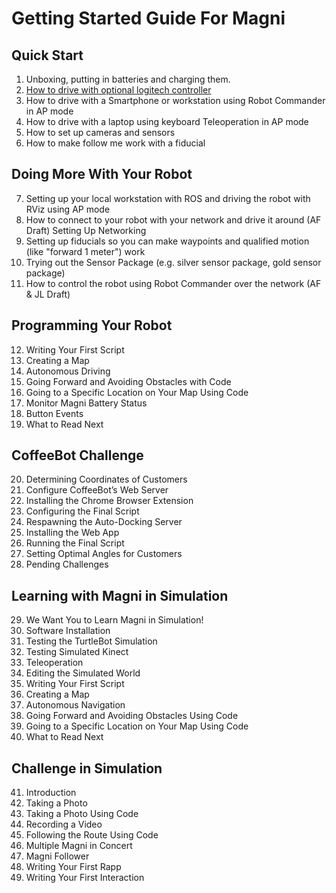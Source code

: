 # Getting Started Guide For Magni


## Quick Start

1.	Unboxing, putting in batteries and charging them.
2.	[How to drive with optional logitech controller](https://google.com) 
3.	How to drive with a Smartphone or workstation using Robot Commander in AP mode
4.	How to drive with a laptop using keyboard Teleoperation in AP mode
5.	How to set up cameras and sensors
6.	How to make follow me work with a fiducial
	
##	Doing More With Your Robot
7.	Setting up your local workstation with ROS and driving the robot with RViz using AP mode
8.	How to connect to your robot with your network and drive it around  (AF Draft) Setting Up Networking
9.	Setting up fiducials so you can make waypoints and qualified motion (like "forward 1 meter") work
10.	Trying out the Sensor Package (e.g. silver sensor package, gold sensor package)
11.	How to control the robot using Robot Commander over the network (AF & JL Draft)
	
##	Programming Your Robot
12.	Writing Your First Script
13.	Creating a Map
14.	Autonomous Driving
15.	Going Forward and Avoiding Obstacles with Code
16.	Going to a Specific Location on Your Map Using Code
17.	Monitor Magni Battery Status
18.	Button Events
19.	What to Read Next
	
##	CoffeeBot Challenge
20.	Determining Coordinates of Customers
21.	Configure CoffeeBot’s Web Server
22.	Installing the Chrome Browser Extension
23.	Configuring the Final Script
24.	Respawning the Auto-Docking Server
25.	Installing the Web App
26.	Running the Final Script
27.	Setting Optimal Angles for Customers
28.	Pending Challenges
	
##	Learning with Magni in Simulation
29.	We Want You to Learn Magni in Simulation!
30.	Software Installation
31.	Testing the TurtleBot Simulation
32.	Testing Simulated Kinect
33.	Teleoperation
34.	Editing the Simulated World
35.	Writing Your First Script
36.	Creating a Map
37.	Autonomous Navigation
38.	Going Forward and Avoiding Obstacles Using Code
39.	Going to a Specific Location on Your Map Using Code
40.	What to Read Next
	
##	Challenge in Simulation
41.	Introduction
42.	Taking a Photo
43.	Taking a Photo Using Code
44.	Recording a Video
45.	Following the Route Using Code
46.	Multiple Magni in Concert
47.	Magni Follower
48.	Writing Your First Rapp
49.	Writing Your First Interaction
